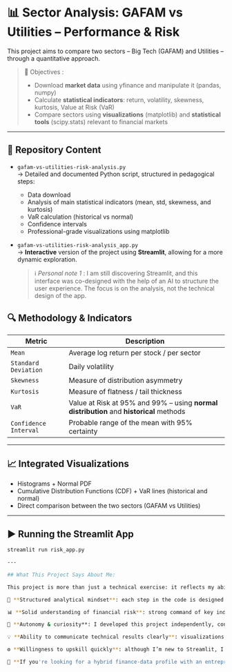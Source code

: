 # 📊 Sector Analysis: GAFAM vs Utilities – Performance & Risk

This project aims to compare two sectors – Big Tech (GAFAM) and Utilities – through a quantitative approach.

> 🎯 Objectives :
> - Download **market data** using yfinance and manipulate it (pandas, numpy)
> - Calculate **statistical indicators**: return, volatility, skewness, kurtosis, Value at Risk (VaR)
> - Compare sectors using **visualizations** (matplotlib) and **statistical tools** (scipy.stats) relevant to financial markets

---

## 📁 Repository Content

- `gafam-vs-utilities-risk-analysis.py`  
  → Detailed and documented Python script, structured in pedagogical steps:
  - Data download
  - Analysis of main statistical indicators (mean, std, skewness, and kurtosis)
  - VaR calculation (historical vs normal)
  - Confidence intervals
  - Professional-grade visualizations using matplotlib


- `gafam-vs-utilities-risk-analysis_app.py`  
  → **Interactive** version of the project using **Streamlit**, allowing for a more dynamic exploration.
  > ℹ️ *Personal note 1* : I am still discovering Streamlit, and this interface was co-designed with the help of an AI to structure the user experience. The focus is on the analysis, not the technical design of the app.



## 🔍 Methodology & Indicators

| Metric        | Description                                                                 |
|-----------------|-------------------------------------------------------------------------------|
| `Mean`          | Average log return per stock / per sector                        |
| `Standard Deviation` | Daily volatility                                                    |
| `Skewness`      | Measure of distribution asymmetry                                      |
| `Kurtosis`      | Measure of flatness / tail thickness                                        |
| `VaR`           | Value at Risk at 95% and 99% – using **normal distribution** and **historical** methods            |
| `Confidence Interval` | Probable range of the mean with 95% certainty                      |

---

## 📈 Integrated Visualizations

- Histograms + Normal PDF
- Cumulative Distribution Functions (CDF) + VaR lines (historical and normal)
- Direct comparison between the two sectors (GAFAM vs Utilities)
---
## ▶️ Running the Streamlit App

```bash
streamlit run risk_app.py

---

## What This Project Says About Me:

This project is more than just a technical exercise: it reflects my ability to apply data skills to real-world financial problems. Here’s what it will tell you about me:

🎯 **Structured analytical mindset**: each step in the code is designed as a rigorous, reproducible, and interpretable analysis process.

📊 **Solid understanding of financial risk**: strong command of key indicators (volatility, VaR, return distribution), relevant for risk-sensitive sectors.

🧠 **Autonomy & curiosity**: I developed this project independently, consolidating my knowledge in quantitative finance and Python through external resources.

💡 **Ability to communicate technical results clearly**: visualizations and comments are decision-oriented, as expected in a company or consulting environment.

⚙️ **Willingness to upskill quickly**: although I’m new to Streamlit, I managed to build an interactive app by leveraging AI intelligently, showcasing adaptability.

📌 **If you're looking for a hybrid finance-data profile with an entrepreneurial mindset**: this project is a good reflection of it.
